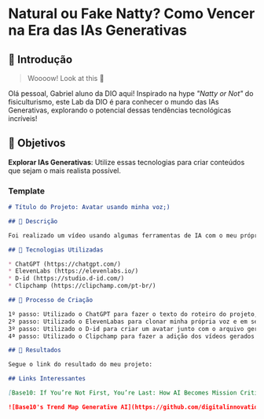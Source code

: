 # Natural ou Fake Natty? Como Vencer na Era das IAs Generativas

## 🚀 Introdução

> Woooow! Look at this 👀

Olá pessoal, Gabriel aluno da DIO aqui! Inspirado na hype _"Natty or Not"_ do fisiculturismo, este Lab da DIO é para conhecer o mundo das IAs Generativas, explorando o potencial dessas tendências tecnológicas incríveis!

## 🎯 Objetivos

**Explorar IAs Generativas**: Utilize essas tecnologias para criar conteúdos que sejam o mais realista possível. 

### Template

```markdown
# Título do Projeto: Avatar usando minha voz;)

## 📒 Descrição

Foi realizado um vídeo usando algumas ferramentas de IA com o meu próprio aúdio, Natural ou Fake Natty?

## 🤖 Tecnologias Utilizadas

* ChatGPT (https://chatgpt.com/)
* ElevenLabs (https://elevenlabs.io/)
* D-id (https://studio.d-id.com/)
* Clipchamp (https://clipchamp.com/pt-br/)

## 🧐 Processo de Criação

1º passo: Utilizado o ChatGPT para fazer o texto do roteiro do projeto, utilizando Promts elaborados.
2º passo: Utilizado o ElevenLabas para clonar minha própria voz e em seguida usamos ele para transformar o texto do roteiro para áudio com a minha voz clonada.
3º passo: Utilizado o D-id para criar um avatar junto com o arquivo gerado do Elevenlabs resultando em três aruivos de vídeo.
4ª passo: Utilizado o Clipchamp para fazer a adição dos vídeos gerados no D-id juntamente com a edição. 

## 🚀 Resultados

Segue o link do resultado do meu projeto: 

## Links Interessantes

[Base10: If You’re Not First, You’re Last: How AI Becomes Mission Critical](https://base10.vc/post/generative-ai-mission-critical/)

![Base10's Trend Map Generative AI](https://github.com/digitalinnovationone/lab-natty-or-not/assets/730492/f4df26e8-f8f7-4419-8252-c69d73ea930c)
